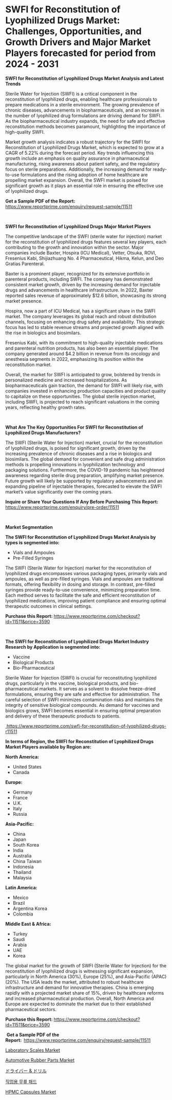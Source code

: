 <p><h1>SWFI for Reconstitution of Lyophilized Drugs Market: Challenges, Opportunities, and Growth Drivers and Major Market Players forecasted for period from 2024 - 2031</h1></p><p><strong>SWFI for Reconstitution of Lyophilized Drugs Market Analysis and Latest Trends</strong></p>
<p><p>Sterile Water for Injection (SWFI) is a critical component in the reconstitution of lyophilized drugs, enabling healthcare professionals to prepare medications in a sterile environment. The growing prevalence of chronic diseases, advancements in biopharmaceuticals, and an increase in the number of lyophilized drug formulations are driving demand for SWFI. As the biopharmaceutical industry expands, the need for safe and effective reconstitution methods becomes paramount, highlighting the importance of high-quality SWFI. </p><p>Market growth analysis indicates a robust trajectory for the SWFI for Reconstitution of Lyophilized Drugs Market, which is expected to grow at a CAGR of 5.22% during the forecast period. Key trends influencing this growth include an emphasis on quality assurance in pharmaceutical manufacturing, rising awareness about patient safety, and the regulatory focus on sterile preparations. Additionally, the increasing demand for ready-to-use formulations and the rising adoption of home healthcare are propelling market expansion. Overall, the SWFI market is poised for significant growth as it plays an essential role in ensuring the effective use of lyophilized drugs.</p></p>
<p><strong>Get a Sample PDF of the Report:&nbsp;</strong> <a href="https://www.reportprime.com/enquiry/request-sample/11511">https://www.reportprime.com/enquiry/request-sample/11511</a></p>
<p>&nbsp;</p>
<p><strong>SWFI for Reconstitution of Lyophilized Drugs Major Market Players</strong></p>
<p><p>The competitive landscape of the SWFI (sterile water for injection) market for the reconstitution of lyophilized drugs features several key players, each contributing to the growth and innovation within the sector. Major companies include Baxter, Hospira (ICU Medical), Vetter, Otsuka, ROVI, Fresenius Kabi, Shijiazhuang No. 4 Pharmaceutical, Hikma, Kelun, and Deo Gratias Parenteral.</p><p>Baxter is a prominent player, recognized for its extensive portfolio in parenteral products, including SWFI. The company has demonstrated consistent market growth, driven by the increasing demand for injectable drugs and advancements in healthcare infrastructure. In 2022, Baxter reported sales revenue of approximately $12.6 billion, showcasing its strong market presence.</p><p>Hospira, now a part of ICU Medical, has a significant share in the SWFI market. The company leverages its global reach and robust distribution channels, focusing on enhancing drug safety and availability. This strategic focus has led to stable revenue streams and projected growth aligned with the rise in biologics and biosimilars.</p><p>Fresenius Kabi, with its commitment to high-quality injectable medications and parenteral nutrition products, has also been an essential player. The company generated around $4.2 billion in revenue from its oncology and anesthesia segments in 2022, emphasizing its position within the reconstitution market.</p><p>Overall, the market for SWFI is anticipated to grow, bolstered by trends in personalized medicine and increased hospitalizations. As biopharmaceuticals gain traction, the demand for SWFI will likely rise, with companies invested in enhancing production capacities and product quality to capitalize on these opportunities. The global sterile injection market, including SWFI, is projected to reach significant valuations in the coming years, reflecting healthy growth rates.</p></p>
<p>&nbsp;</p>
<p><strong>What Are The Key Opportunities For SWFI for Reconstitution of Lyophilized Drugs Manufacturers?</strong></p>
<p><p>The SWFI (Sterile Water for Injection) market, crucial for the reconstitution of lyophilized drugs, is poised for significant growth, driven by the increasing prevalence of chronic diseases and a rise in biologics and biosimilars. The global demand for convenient and safe drug administration methods is propelling innovations in lyophilization technology and packaging solutions. Furthermore, the COVID-19 pandemic has heightened awareness regarding sterile drug preparation, amplifying market presence. Future growth will likely be supported by regulatory advancements and an expanding pipeline of injectable therapies, forecasted to elevate the SWFI market’s value significantly over the coming years.</p></p>
<p><strong>Inquire or Share Your Questions If Any Before Purchasing This Report:</strong> <a href="https://www.reportprime.com/enquiry/pre-order/11511">https://www.reportprime.com/enquiry/pre-order/11511</a></p>
<p>&nbsp;</p>
<p><strong>Market Segmentation</strong></p>
<p><strong>The SWFI for Reconstitution of Lyophilized Drugs Market Analysis by types is segmented into:</strong></p>
<p><ul><li>Vials and Ampoules</li><li>Pre-Filled Syringes</li></ul></p>
<p><p>The SWFI (Sterile Water for Injection) market for the reconstitution of lyophilized drugs encompasses various packaging types, primarily vials and ampoules, as well as pre-filled syringes. Vials and ampoules are traditional formats, offering flexibility in dosing and storage. In contrast, pre-filled syringes provide ready-to-use convenience, minimizing preparation time. Each method serves to facilitate the safe and efficient reconstitution of lyophilized medications, improving patient compliance and ensuring optimal therapeutic outcomes in clinical settings.</p></p>
<p><strong>Purchase this Report:&nbsp;</strong><a href="https://www.reportprime.com/checkout?id=11511&price=3590">https://www.reportprime.com/checkout?id=11511&price=3590</a></p>
<p>&nbsp;</p>
<p><strong>The SWFI for Reconstitution of Lyophilized Drugs Market Industry Research by Application is segmented into:</strong></p>
<p><ul><li>Vaccine</li><li>Biological Products</li><li>Bio-Pharmaceutical</li></ul></p>
<p><p>Sterile Water for Injection (SWFI) is crucial for reconstituting lyophilized drugs, particularly in the vaccine, biological products, and bio-pharmaceutical markets. It serves as a solvent to dissolve freeze-dried formulations, ensuring they are safe and effective for administration. The careful selection of SWFI minimizes contamination risks and maintains the integrity of sensitive biological compounds. As demand for vaccines and biologics grows, SWFI becomes essential in ensuring optimal preparation and delivery of these therapeutic products to patients.</p></p>
<p><a href="https://www.reportprime.com/swfi-for-reconstitution-of-lyophilized-drugs-r11511">&nbsp;https://www.reportprime.com/swfi-for-reconstitution-of-lyophilized-drugs-r11511</a></p>
<p><strong>In terms of Region, the SWFI for Reconstitution of Lyophilized Drugs Market Players available by Region are:</strong></p>
<p>
    <p> <strong> North America: </strong>
        <ul>
            <li>United States</li>
            <li>Canada</li>
        </ul>
        </p> 
    <p> <strong> Europe: </strong>
        <ul>
            <li>Germany</li>
            <li>France</li>
            <li>U.K.</li>
            <li>Italy</li>
            <li>Russia</li>
        </ul>
        </p> 
    <p> <strong> Asia-Pacific: </strong>
        <ul>
            <li>China</li>
            <li>Japan</li>
            <li>South Korea</li>
            <li>India</li>
            <li>Australia</li>
            <li>China Taiwan</li>
            <li>Indonesia</li>
            <li>Thailand</li>
            <li>Malaysia</li>
        </ul>
        </p> 
    <p> <strong> Latin America: </strong>
        <ul>
            <li>Mexico</li>
            <li>Brazil</li>
            <li>Argentina Korea</li>
            <li>Colombia</li>
        </ul>
        </p> 
    <p> <strong> Middle East & Africa: </strong>
        <ul>
            <li>Turkey</li>
            <li>Saudi</li>
            <li>Arabia</li>
            <li>UAE</li>
            <li>Korea</li>
        </ul>
    </p>
    </p>
<p><p>The global market for the growth of SWFI (Sterile Water for Injection) for the reconstitution of lyophilized drugs is witnessing significant expansion, particularly in North America (30%), Europe (25%), and Asia-Pacific (APAC) (20%). The USA leads the market, attributed to robust healthcare infrastructure and demand for innovative therapies. China is emerging rapidly with a projected market share of 15%, driven by healthcare reforms and increased pharmaceutical production. Overall, North America and Europe are expected to dominate the market due to their established pharmaceutical sectors.</p></p>
<p><strong>Purchase this Report: </strong><a href="https://www.reportprime.com/checkout?id=11511&price=3590">https://www.reportprime.com/checkout?id=11511&price=3590</a></p>
<p>&nbsp;<strong>Get a Sample PDF of the Report:&nbsp;&nbsp;</strong><a href="https://www.reportprime.com/enquiry/request-sample/11511">https://www.reportprime.com/enquiry/request-sample/11511</a></p>
<p><strong></strong></p>
<p><p><a href="https://www.linkedin.com/pulse/laboratory-scales-industry-analysis-report-its-market-size-share-557pe?trackingId=kXWWH8PISVuRQqZ05F0adQ%3D%3D">Laboratory Scales Market</a></p><p><a href="https://medium.com/@alan.buckland656/the-automotive-rubber-parts-industry-analysis-report-offers-a-comprehensive-and-current-455f35e330dd">Automotive Rubber Parts Market</a></p><p><a href="https://medium.com/@lavonnedefsmc/driver-drill-market-%E3%81%AF-%E3%82%B3%E3%82%B9%E3%83%88%E7%AE%A1%E7%90%86%E3%81%A8%E5%8A%B9%E7%8E%87%E5%90%91%E4%B8%8A%E3%82%92%E5%84%AA%E5%85%88%E3%81%97%E3%81%BE%E3%81%99-%E3%81%95%E3%82%89%E3%81%AB-%E5%A0%B1%E5%91%8A%E6%9B%B8%E3%81%AF%E5%B8%82%E5%A0%B4%E3%81%AE%E9%9C%80%E8%A6%81%E9%9D%A2%E3%81%A8%E4%BE%9B%E7%B5%A6%E9%9D%A2%E3%81%AE%E4%B8%A1%E6%96%B9%E3%82%92%E3%82%AB%E3%83%90%E3%83%BC%E3%81%97%E3%81%A6%E3%81%84%E3%81%BE%E3%81%99-driver-drill-%E5%B8%82%E5%A0%B4%E3%81%AF-2024-ec9cf5f13483">ドライバー & ドリル</a></p><p><a href="https://medium.com/@biancamacdonald87/occupational-knee-pad-market-%EC%9D%98-%EA%B8%80%EB%A1%9C%EB%B2%8C-%EC%8B%9C%EC%9E%A5-%EA%B0%9C%EC%9A%94%EB%8A%94-%EC%A0%84-%EC%84%B8%EA%B3%84-%EB%B0%8F-%EC%A3%BC%EC%9A%94-%EC%8B%9C%EC%9E%A5%EC%9D%98-%EC%82%B0%EC%97%85%EC%97%90-%EC%98%81%ED%96%A5%EC%9D%84-%EB%AF%B8%EC%B9%98%EB%8A%94-%EC%A3%BC%EC%9A%94-%ED%8A%B8%EB%A0%8C%EB%93%9C%EC%97%90-%EB%8C%80%ED%95%9C-%EB%8F%85%ED%8A%B9%ED%95%9C-%EA%B4%80%EC%A0%90%EC%9D%84-%EC%A0%9C%EA%B3%B5%ED%95%A9%EB%8B%88%EB%8B%A4-2dbd72244c7a">직업용 무릎 패드</a></p><p><a href="https://github.com/NasrinKhan99/Market-Research-Report-List-1/blob/main/hpmc-capsules-market.md">HPMC Capsules Market</a></p></p>